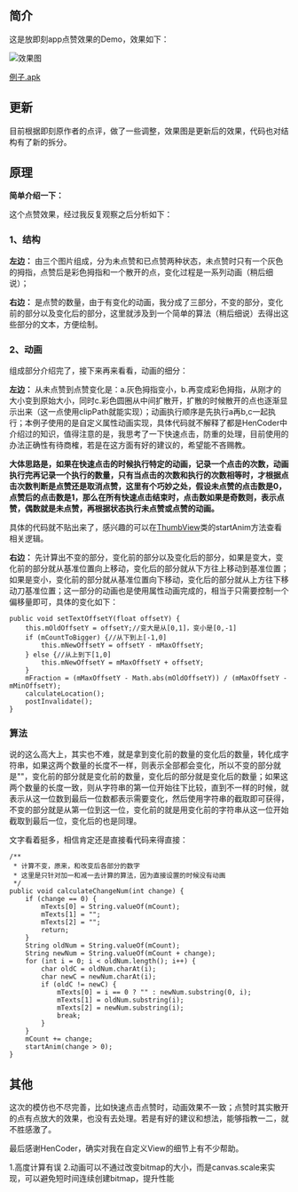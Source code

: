 ## 简介

这是放即刻app点赞效果的Demo，效果如下：

![效果图](http://upload-images.jianshu.io/upload_images/3157525-2dce61d2beffd40e.gif?imageMogr2/auto-orient/strip)

[例子.apk](https://github.com/arvinljw/ThumbUpSample/tree/master/app/app-release.apk)

## 更新

目前根据即刻原作者的点评，做了一些调整，效果图是更新后的效果，代码也对结构有了新的拆分。

## 原理

**简单介绍一下：**

这个点赞效果，经过我反复观察之后分析如下：

### 1、结构

**左边：** 由三个图片组成，分为未点赞和已点赞两种状态，未点赞时只有一个灰色的拇指，点赞后是彩色拇指和一个散开的点，变化过程是一系列动画（稍后细说）；

**右边：** 是点赞的数量，由于有变化的动画，我分成了三部分，不变的部分，变化前的部分以及变化后的部分，这里就涉及到一个简单的算法（稍后细说）去得出这些部分的文本，方便绘制。


### 2、动画

组成部分介绍完了，接下来再来看看，动画的细分：

**左边：** 从未点赞到点赞变化是：a.灰色拇指变小，b.再变成彩色拇指，从刚才的大小变到原始大小，同时c.彩色圆圈从中间扩散开，扩散的时候散开的点也逐渐显示出来（这一点使用clipPath就能实现）；动画执行顺序是先执行a再b,c一起执行；本例子使用的是自定义属性动画实现，具体代码就不解释了都是HenCoder中介绍过的知识，值得注意的是，我思考了一下快速点击，防重的处理，目前使用的办法正确性有待商榷，若是在这方面有好的建议的，希望能不吝赐教。

**大体思路是，如果在快速点击的时候执行特定的动画，记录一个点击的次数，动画执行完再记录一个执行的数量，只有当点击的次数和执行的次数相等时，才根据点击次数判断是点赞还是取消点赞，这里有个巧妙之处，假设未点赞的点击数是0，点赞后的点击数是1，那么在所有快速点击结束时，点击数如果是奇数则，表示点赞，偶数就是未点赞，再根据状态执行未点赞或点赞的动画。**

具体的代码就不贴出来了，感兴趣的可以在[ThumbView](https://github.com/arvinljw/ThumbUpSample/blob/master/app/src/main/java/net/arvin/thumbupsample/changed/ThumbView.java)类的startAnim方法查看相关逻辑。

**右边：** 先计算出不变的部分，变化前的部分以及变化后的部分，如果是变大，变化前的部分就从基准位置向上移动，变化后的部分就从下方往上移动到基准位置；如果是变小，变化前的部分就从基准位置向下移动，变化后的部分就从上方往下移动刀基准位置；这一部分的动画也是使用属性动画完成的，相当于只需要控制一个偏移量即可，具体的变化如下：

```
public void setTextOffsetY(float offsetY) {
    this.mOldOffsetY = offsetY;//变大是从[0,1]，变小是[0,-1]
    if (mCountToBigger) {//从下到上[-1,0]
        this.mNewOffsetY = offsetY - mMaxOffsetY;
    } else {//从上到下[1,0]
        this.mNewOffsetY = mMaxOffsetY + offsetY;
    }
    mFraction = (mMaxOffsetY - Math.abs(mOldOffsetY)) / (mMaxOffsetY - mMinOffsetY);
    calculateLocation();
    postInvalidate();
}
```

### 算法

说的这么高大上，其实也不难，就是拿到变化前的数量的变化后的数量，转化成字符串，如果这两个数量的长度不一样，则表示全部都会变化，所以不变的部分就是""，变化前的部分就是变化前的数量，变化后的部分就是变化后的数量；如果这两个数量的长度一致，则从字符串的第一位开始往下比较，直到不一样的时候，就表示从这一位数到最后一位数都表示需要变化，然后使用字符串的截取即可获得，不变的部分就是从第一位到这一位，变化前的就是用变化前的字符串从这一位开始截取到最后一位，变化后的也是同理。

文字看着挺多，相信肯定还是直接看代码来得直接：

```
/**
 * 计算不变，原来，和改变后各部分的数字
 * 这里是只针对加一和减一去计算的算法，因为直接设置的时候没有动画
 */
public void calculateChangeNum(int change) {
    if (change == 0) {
        mTexts[0] = String.valueOf(mCount);
        mTexts[1] = "";
        mTexts[2] = "";
        return;
    }
    String oldNum = String.valueOf(mCount);
    String newNum = String.valueOf(mCount + change);
    for (int i = 0; i < oldNum.length(); i++) {
        char oldC = oldNum.charAt(i);
        char newC = newNum.charAt(i);
        if (oldC != newC) {
            mTexts[0] = i == 0 ? "" : newNum.substring(0, i);
            mTexts[1] = oldNum.substring(i);
            mTexts[2] = newNum.substring(i);
            break;
        }
    }
    mCount += change;
    startAnim(change > 0);
}
```

## 其他

这次的模仿也不尽完善，比如快速点击点赞时，动画效果不一致；点赞时其实散开的点有点放大的效果，也没有去处理。若是有好的建议和想法，能够指教一二，就不胜感激了。

最后感谢HenCoder，确实对我在自定义View的细节上有不少帮助。

1.高度计算有误
2.动画可以不通过改变bitmap的大小，而是canvas.scale来实现，可以避免短时间连续创建bitmap，提升性能

